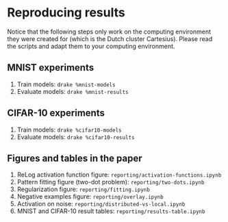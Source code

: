 

# Reproducing results

Notice that the following steps only work on the computing environment they 
were created for (which is the Dutch cluster Cartesius). Please read the 
scripts and adapt them to your computing environment.

## MNIST experiments

1. Train models: `drake %mnist-models`
2. Evaluate models: `drake %mnist-results`

## CIFAR-10 experiments

1. Train models: `drake %cifar10-models`
2. Evaluate models: `drake %cifar10-results`

## Figures and tables in the paper

1. ReLog activation function figure: `reporting/activation-functions.ipynb`
2. Pattern fitting figure (two-dot problem): `reporting/two-dots.ipynb`
3. Regularization figure: `reporting/fitting.ipynb`
4. Negative examples figure: `reporting/overlay.ipynb`
5. Activation on noise: `reporting/distributed-vs-local.ipynb`
6. MNIST and CIFAR-10 result tables: `reporting/results-table.ipynb`
